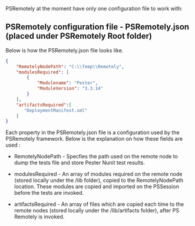 PSRemotely at the moment have only one configuration file to work with:

## PSRemotely configuration file - PSRemotely.json (placed under PSRemotely Root folder)

Below is how the PSRemotely.json file looks like.
```json
{
    "RemotelyNodePath": "C:\\Temp\\Remotely",
    "modulesRequired": [
        {
            "Modulename": "Pester",
            "ModuleVersion": "3.3.14"
        }
    ],
    "artifactsRequired":[
       "DeploymentManifest.xml" 
    ]
}
```

Each property in the PSRemotely.json file is a configuration used by the PSRemotely framework.
Below is the explanation on how these fields are used :

* RemotelyNodePath - Specfies the path used on the remote node to dump the tests file and store Pester Nunit test results.

* modulesRequired - An array of modules required on the remote node (stored locally under the /lib folder), 
copied to the RemotelyNodePath location. These modules are copied and imported on the PSSession before the tests are invoked.

* artifactsRequired - An array of files which are copied each time to the remote nodes (stored locally under the /lib/artifacts folder),
after PS Remotely is invoked.